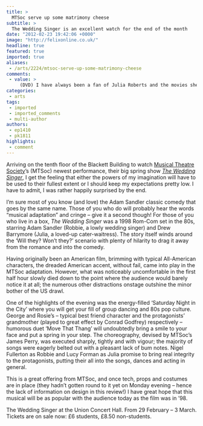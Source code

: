 ```yaml
---
title: >
  MTSoc serve up some matrimony cheese
subtitle: >
  The Wedding Singer is an excellent watch for the end of the month
date: "2012-02-23 19:42:06 +0000"
image: "http://felixonline.co.uk/"
headline: true
featured: true
imported: true
aliases:
 - /arts/2224/mtsoc-serve-up-some-matrimony-cheese
comments:
 - value: >
     (DVD) I have always been a fan of Julia Roberts and the movies she stars in – her smile is infectious, it lights up the screen. In 1997, she made a comeback with a starring role in the romantic comedy My Best Friend’s Wedding. The film went on to become one of the most successful girly movies of the whole decade, and after watching it earlier tonight on TV, it’s not hard to see why. It still holds up seven years later. The comedy is fresh, funky and slick. The plot is nothing original, but it holds up brilliantly because of the film’s four main stars. You have Julia Roberts, of course, who is no doubt a future Hollywood legend. Then there’s Cameron Diaz in one of her best film roles – not quite topping her sexual cameo in The Mask three years earlier, but still bringing much humour to her role. Rupert Everett and Dermot Mulroney are the two main male actors and also do their roles justice.Julia Roberts plays Julianne Potter, a fast-talking confident Chicago food critic
categories:
 - arts
tags:
 - imported
 - imported_comments
 - multi-author
authors:
 - ep1410
 - pk1811
highlights:
 - comment
---
```


Arriving on the tenth floor of the Blackett Building to watch [Musical Theatre Society](http://mtsoc.co.uk/)’s (MTSoc) newest performance, their big spring show [_The Wedding Singer_](http://mtsoc.co.uk/current-show/2012-wedding-singer-2/), I get the feeling that either the powers of my imagination will have to be used to their fullest extent or I should keep my expectations pretty low. I have to admit, I was rather happily surprised by the end.

I’m sure most of you know (and love) the Adam Sandler classic comedy that goes by the same name. Those of you who do will probably hear the words “musical adaptation” and cringe – give it a second though! For those of you who live in a box, _The Wedding Singer_ was a 1998 Rom-Com set in the 80s, starring Adam Sandler (Robbie, a lowly wedding singer) and Drew Barrymore (Julia, a loved-up cater-waitress). The story itself winds around the ‘Will they? Won’t they?’ scenario with plenty of hilarity to drag it away from the romance and into the comedy.

Having originally been an American film, brimming with typical All-American characters, the dreaded American accent, without fail, came into play in the MTSoc adaptation. However, what was noticeably uncomfortable in the first half hour slowly died down to the point where the audience would barely notice it at all; the numerous other distractions onstage outshine the minor bother of the US drawl.

One of the highlights of the evening was the energy-filled ‘Saturday Night in the City’ where you will get your fill of group dancing and 80s pop culture. George and Rosie’s – typical best friend character and the protagonists’ grandmother (played to great effect by Conrad Godfrey) respectively – humorous duet ‘Move That Thang’ will undoubtedly bring a smile to your face and put a spring in your step. The choreography, devised by MTSoc’s James Perry, was executed sharply, tightly and with vigour; the majority of songs were eagerly belted out with a pleasant lack of bum notes. Nigel Fullerton as Robbie and Lucy Forman as Julia promise to bring real integrity to the protagonists, putting their all into the songs, dances and acting in general.

This is a great offering from MTSoc, and once tech, props and costumes are in place (they hadn’t gotten round to it yet on Monday evening – hence the lack of information on design in this review!) I have great hope that this musical will be as popular with the audience today as the film was in ’98.

The Wedding Singer at the Union Concert Hall. From 29 February – 3 March. Tickets are on sale now: £6 students, £8.50 non-students.
